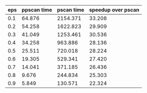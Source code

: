 eps | ppscan time | pscan time | speedup over pscan
--- | --- | --- | ---
0.1 | 64.876 | 2154.371 | 33.208
0.2 | 54.258 | 1622.823 | 29.909
0.3 | 41.049 | 1253.461 | 30.536
0.4 | 34.258 | 963.886 | 28.136
0.5 | 25.511 | 720.018 | 28.224
0.6 | 19.305 | 529.341 | 27.420
0.7 | 14.041 | 371.185 | 26.436
0.8 | 9.676 | 244.834 | 25.303
0.9 | 5.849 | 130.571 | 22.324
